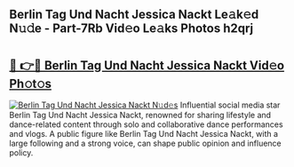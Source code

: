 ## Berlin Tag Und Nacht Jessica Nackt Le𝚊k𝚎d N𝚞𝚍e - Part-7Rb Vid𝚎o Le𝚊ks Photos h2qrj

# <h2><a href="http://fb50jbc.evod.top/?m=Berlin+Tag+Und+Nacht+Jessica+Nackt">🔗 👉🔴 Berlin Tag Und Nacht Jessica Nackt Vid𝚎o Ph𝚘t𝚘s</a></h2>

[![Berlin Tag Und Nacht Jessica Nackt N𝚞d𝚎s](https://i.imgur.com/8V9OHl7.gif)](http://fb50jbc.evod.top/?m=Berlin+Tag+Und+Nacht+Jessica+Nackt)
Influential social media star Berlin Tag Und Nacht Jessica Nackt, renowned for sharing lifestyle and dance-related content through solo and collaborative dance performances and vlogs. A public figure like Berlin Tag Und Nacht Jessica Nackt, with a large following and a strong voice, can shape public opinion and influence policy. 

